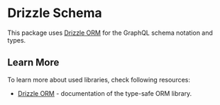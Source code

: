 # Drizzle Schema

This package uses [Drizzle ORM](https://orm.drizzle.team) for the GraphQL schema notation and types.

## Learn More

To learn more about used libraries, check following resources:

- [Drizzle ORM](https://orm.drizzle.team/docs) - documentation of the type-safe ORM library.
